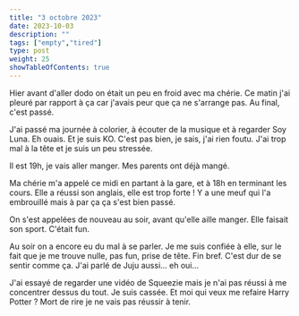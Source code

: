```yaml
---
title: "3 octobre 2023"
date: 2023-10-03
description: ""
tags: ["empty","tired"]
type: post
weight: 25
showTableOfContents: true
---
```


Hier avant d'aller dodo on était un peu en froid avec ma chérie. Ce matin j'ai pleuré par rapport à ça car j'avais peur que ça ne s'arrange pas. Au final, c'est passé.

J'ai passé ma journée à colorier, à écouter de la musique et à regarder Soy Luna. Eh ouais. Et je suis KO. C'est pas bien, je sais, j'ai rien foutu. J'ai trop mal à la tête et je suis un peu stressée.

Il est 19h, je vais aller manger. Mes parents ont déjà mangé.

Ma chérie m'a appelé ce midi en partant à la gare, et à 18h en terminant les cours. Elle a réussi son anglais, elle est trop forte ! Y a une meuf qui l'a embrouillé mais à par ça ça s'est bien passé.

On s'est appelées de nouveau au soir, avant qu'elle aille manger. Elle faisait son sport. C'était fun.

Au soir on a encore eu du mal à se parler. Je me suis confiée à elle, sur le fait que je me trouve nulle, pas fun, prise de tête. Fin bref. C'est dur de se sentir comme ça. J'ai parlé de Juju aussi... eh oui...

J'ai essayé de regarder une vidéo de Squeezie mais je n'ai pas réussi à me concentrer dessus du tout. Je suis cassée. Et moi qui veux me refaire Harry Potter ? Mort de rire je ne vais pas réussir à tenir.